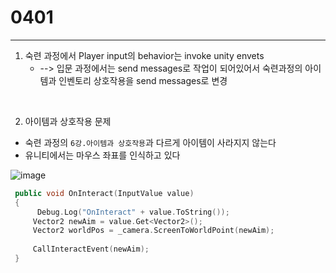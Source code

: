 # 0401  
---  

1. 숙련 과정에서 Player input의 behavior는 invoke unity envets
   - --> 입문 과정에서는 send messages로 작업이 되어있어서 숙련과정의 아이템과 인벤토리 상호작용을 send messages로 변경  
<br>  

2. 아이템과 상호작용 문제
 - 숙련 과정의 `6강.아이템과 상호작용`과 다르게 아이템이 사라지지 않는다
 - 유니티에서는 마우스 좌표를 인식하고 있다
 
![image](https://github.com/s8st/20240320FinalProject/assets/153998744/513d9df1-4304-4cf7-8d37-d625335a0268)


 ```cpp
  public void OnInteract(InputValue value)
  {
       Debug.Log("OnInteract" + value.ToString());
      Vector2 newAim = value.Get<Vector2>(); 
      Vector2 worldPos = _camera.ScreenToWorldPoint(newAim); 
                                                          
      CallInteractEvent(newAim);
  }

 ```



